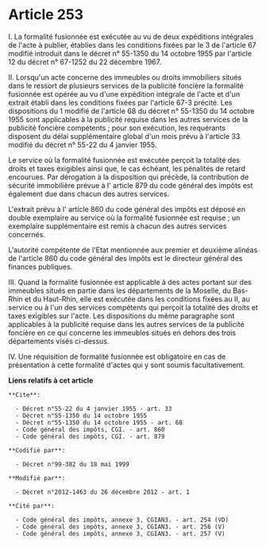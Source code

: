 # Article 253

I. La formalité fusionnée est exécutée au vu de deux expéditions intégrales de l'acte à publier, établies dans les conditions
fixées par le 3 de l'article 67 modifié introduit dans le décret n° 55-1350 du 14 octobre 1955 par l'article 12 du décret n°
67-1252 du 22 décembre 1967. 

II. Lorsqu'un acte concerne des immeubles ou droits immobiliers situés dans le ressort de plusieurs services de la publicité
foncière la formalité fusionnée est opérée au vu d'une expédition intégrale de l'acte et d'un extrait établi dans les
conditions fixées par l'article 67-3 précité. Les dispositions du 1 modifié de l'article 68 du décret n° 55-1350 du 14
octobre 1955 sont applicables à la publicité requise dans les autres services de la publicité foncière compétents ; pour son
exécution, les requérants disposent du délai supplémentaire global d'un mois prévu à l'article 33 modifié du décret n° 55-22
du 4 janvier 1955. 

Le service où la formalité fusionnée est exécutée perçoit la totalité des droits et taxes exigibles ainsi que, le cas
échéant, les pénalités de retard encourues. Par dérogation à la disposition qui précède, la contribution de sécurité
immobilière prévue à l'
article 879 du code général des impôts
est également due dans chacun des autres services. 

L'extrait prévu à l'
article 860 du code général des impôts
est déposé en double exemplaire au service où la formalité fusionnée est requise ; un exemplaire supplémentaire est remis à
chacun des autres services concernés.  

L'autorité compétente de l'Etat mentionnée aux premier et deuxième alinéas de l'article 860 du code général des impôts est le
directeur général des finances publiques. 

III. Quand la formalité fusionnée est applicable à des actes portant sur des immeubles situés en partie dans les départements
de la Moselle, du Bas-Rhin et du Haut-Rhin, elle est exécutée dans les conditions fixées au II, au service ou à l'un des
services compétents qui perçoit la totalité des droits et taxes exigibles sur l'acte. Les dispositions du même paragraphe
sont applicables à la publicité requise dans les autres services de la publicité foncière en ce qui concerne les immeubles
situés en dehors des trois départements visés ci-dessus. 

IV. Une réquisition de formalité fusionnée est obligatoire en cas de présentation à cette formalité d'actes qui y sont soumis
facultativement.

**Liens relatifs à cet article**

	**Cite**:

	  - Décret n°55-22 du 4 janvier 1955 - art. 33
	  - Décret n°55-1350 du 14 octobre 1955
	  - Décret n°55-1350 du 14 octobre 1955 - art. 68
	  - Code général des impôts, CGI. - art. 860
	  - Code général des impôts, CGI. - art. 879

	**Codifié par**:

	  - Décret n°99-382 du 18 mai 1999

	**Modifié par**:

	  - Décret n°2012-1463 du 26 décembre 2012 - art. 1

	**Cité par**:

	  - Code général des impôts, annexe 3, CGIAN3. - art. 254 (VD)
	  - Code général des impôts, annexe 3, CGIAN3. - art. 256 (V)
	  - Code général des impôts, annexe 3, CGIAN3. - art. 257 (V)
